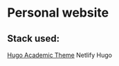 # Personal website

## Stack used:
[Hugo Academic Theme](https://github.com/wowchemy/starter-hugo-academic)
Netlify
Hugo
